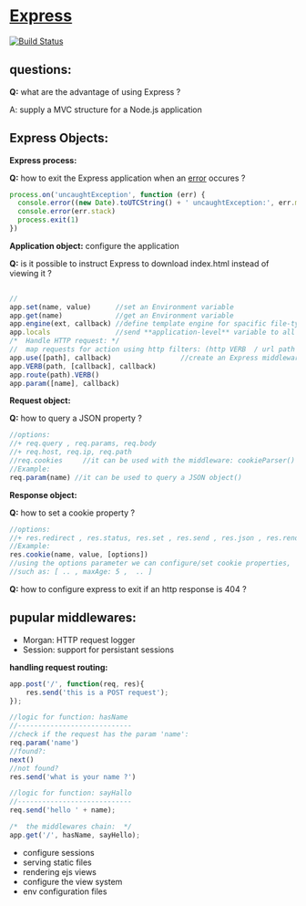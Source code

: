 [Express](http://expressjs.com/)
=====

[![Build Status](https://travis-ci.org/strongloop/express.svg?branch=master)](https://travis-ci.org/strongloop/express)


questions:
----
**Q:** what are the advantage of using Express ?

A: supply a MVC structure for a Node.js application




Express Objects:
-----
**Express process:**

**Q:** how to exit the Express application when an [error](http://expressjs.com/2x/guide.html#error-handling) occures ?

```javascript
process.on('uncaughtException', function (err) {
  console.error((new Date).toUTCString() + ' uncaughtException:', err.message)
  console.error(err.stack)
  process.exit(1)
})
```

**Application object:** configure the application

**Q:** is it possible to instruct Express to download index.html instead of viewing it  ?  

```javascript
 
//
app.set(name, value)      //set an Environment variable
app.get(name)             //get an Environment variable
app.engine(ext, callback) //define template engine for spacific file-type rendering 
app.locals                //send **application-level** variable to all rendered templates
/*  Handle HTTP request: */
//  map requests for action using http filters: (http VERB  / url path / url parameters)
app.use([path], callback)                 //create an Express middleware
app.VERB(path, [callback], callback)      
app.route(path).VERB()                    
app.param([name], callback)               
```

**Request object:** 

**Q:** how to query a JSON property ? 

```javascript
//options:
//+ req.query , req.params, req.body 
//+ req.host, req.ip, req.path
//req.cookies     //it can be used with the middleware: cookieParser() to retrieve cookies sent by a user-agent
//Example:
req.param(name) //it can be used to query a JSON object()

```


**Response object:** 

**Q:** how to set a cookie property ? 

```javascript
//options:
//+ res.redirect , res.status, res.set , res.send , res.json , res.render
//Example:
res.cookie(name, value, [options]) 
//using the options parameter we can configure/set cookie properties,
//such as: [ .. , maxAge: 5 ,  .. ] 
```

**Q:** how to configure express to exit if an http response is 404 ?



pupular middlewares:
----
- Morgan: HTTP request logger 
- Session: support for persistant sessions

**handling request routing:**

```javascript
app.post('/', function(req, res){
    res.send('this is a POST request');
});

//logic for function: hasName
//----------------------------
//check if the request has the param 'name': 
req.param('name')
//found?:  
next()
//not found? 
res.send('what is your name ?')

//logic for function: sayHallo
//----------------------------
req.send('hello ' + name);

/*  the middlewares chain:  */
app.get('/', hasName, sayHello);
```
- configure sessions
- serving static files
- rendering ejs views
- configure the view system
- env configuration files


